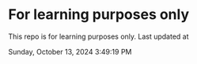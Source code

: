 # For learning purposes only
This repo is for learning purposes only.
Last updated at

Sunday, October 13, 2024 3:49:19 PM

